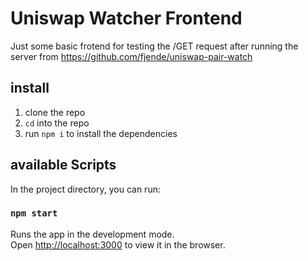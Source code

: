# Uniswap Watcher Frontend

Just some basic frotend for testing the /GET request after running the server from https://github.com/fjende/uniswap-pair-watch

## install

1. clone the repo
2. `cd` into the repo
3. run `npm i` to install the dependencies 

## available Scripts

In the project directory, you can run:

### `npm start`

Runs the app in the development mode.\
Open [http://localhost:3000](http://localhost:3000) to view it in the browser.


